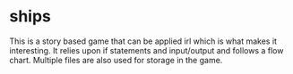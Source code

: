 # ships
This is a story based game that can be applied irl which is what makes it interesting.
It relies upon if statements and input/output and follows a flow chart.
Multiple files are also used for storage in the game.
